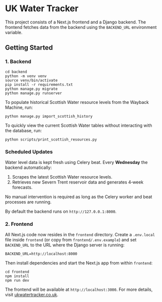 # UK Water Tracker

This project consists of a Next.js frontend and a Django backend. The frontend fetches data from the backend using the `BACKEND_URL` environment variable.

## Getting Started

### 1. Backend

```
cd backend
python -m venv venv
source venv/bin/activate
pip install -r requirements.txt
python manage.py migrate
python manage.py runserver
```

To populate historical Scottish Water resource levels from the Wayback Machine,
run:

```
python manage.py import_scottish_history
```

To quickly view the current Scottish Water tables without interacting with the database, run:

```
python scripts/print_scottish_resources.py
```

### Scheduled Updates

Water level data is kept fresh using Celery beat. Every **Wednesday** the
backend automatically:

1. Scrapes the latest Scottish Water resource levels.
2. Retrieves new Severn Trent reservoir data and generates 4‑week
   forecasts.

No manual intervention is required as long as the Celery worker and beat
processes are running.

By default the backend runs on `http://127.0.0.1:8000`.

### 2. Frontend

All Next.js code now resides in the `frontend` directory.
Create a `.env.local` file inside `frontend` (or copy from `frontend/.env.example`) and set `BACKEND_URL` to the URL where the Django server is running:

```
BACKEND_URL=http://localhost:8000
```

Then install dependencies and start the Next.js app from within `frontend`:

```
cd frontend
npm install
npm run dev
```

The frontend will be available at `http://localhost:3000`.
For more details, visit [ukwatertracker.co.uk](https://ukwatertracker.co.uk).

